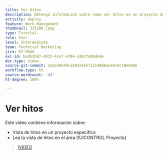 ```yaml
---
title: Ver hitos
description: Obtenga información sobre cómo ver hitos en un proyecto de  [!DNL  Workfront] , además de usar la vista de hitos en el área [!UICONTROL Proyecto].
activity: deploy
feature: Work Management
thumbnail: 335206.jpeg
type: Tutorial
role: User
level: Intermediate
team: Technical Marketing
jira: KT-8946
exl-id: bad53b87-4033-4ce7-af04-a38cfa00de9e
doc-type: video
source-git-commit: a25a49e59ca483246271214886ea4dc9c10e8d66
workflow-type: ht
source-wordcount: '43'
ht-degree: 100%

---
```


# Ver hitos

Este vídeo contiene información sobre:

* Vista de hitos en un proyecto específico
* Lea la vista de hitos en el área [!UICONTROL Proyecto]

>[!VIDEO](https://video.tv.adobe.com/v/335206/?quality=12&learn=on)
